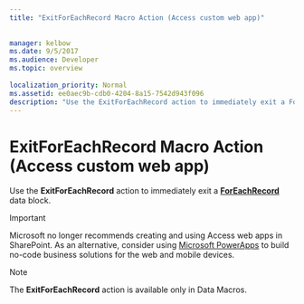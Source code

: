 ```yaml
---
title: "ExitForEachRecord Macro Action (Access custom web app)"
 
 
manager: kelbow
ms.date: 9/5/2017
ms.audience: Developer
ms.topic: overview
  
localization_priority: Normal
ms.assetid: ee0aec9b-cdb0-4204-8a15-7542d943f096
description: "Use the ExitForEachRecord action to immediately exit a ForEachRecord data block."
---
```


# ExitForEachRecord Macro Action (Access custom web app)

Use the **ExitForEachRecord** action to immediately exit a **[ForEachRecord](foreachrecord-data-block-access-custom-web-app.md)** data block. 
  
> [!IMPORTANT]
> Microsoft no longer recommends creating and using Access web apps in SharePoint. As an alternative, consider using [Microsoft PowerApps](https://powerapps.microsoft.com/en-us/) to build no-code business solutions for the web and mobile devices. 
  
> [!NOTE]
> The **ExitForEachRecord** action is available only in Data Macros. 
  

